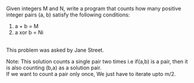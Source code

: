Given integers M and N, write a program that counts how many positive integer pairs (a, b) satisfy the following conditions:
<br/>
1. a + b = M
2. a xor b = Ni
<br/>
This problem was asked by Jane Street.

Note: This solution counts a single pair two times i.e if(a,b) is a pair, then it is also counting (b,a) as a solution pair.
<br/> If we want to count a pair only once, We just have to iterate upto m/2.
